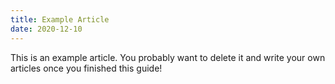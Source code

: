 ```yaml
---
title: Example Article
date: 2020-12-10
---
```


This is an example article. You probably want to delete it and write your own articles once you finished this guide!